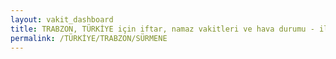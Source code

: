 ```yaml
---
layout: vakit_dashboard
title: TRABZON, TÜRKİYE için iftar, namaz vakitleri ve hava durumu - ilçe/eyalet seç
permalink: /TÜRKİYE/TRABZON/SÜRMENE
---
```


<script type="text/javascript">
  var GLOBAL_COUNTRY = 'TÜRKİYE';
  var GLOBAL_CITY = 'TRABZON';
  var GLOBAL_STATE = 'SÜRMENE';
  var lat = 72;
  var lon = 21;
</script>

